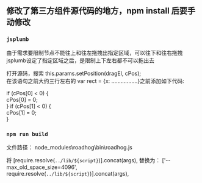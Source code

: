 
## 修改了第三方组件源代码的地方，npm install 后要手动修改

### `jsplumb`
由于需求要限制节点不能往上和往左拖拽出指定区域，可以往下和往右拖拽
jsplumb设定了指定区域之后，是限制上下左右都不可以拖出去

打开源码，搜索 this.params.setPosition(dragEl, cPos);  
在该语句之前大约三行左右的 var rect = {x: .................}之前添加如下代码:   

if (cPos[0] < 0) {  
    cPos[0] = 0;  
}
if (cPos[1] < 0) {  
    cPos[1] = 0;  
}

### `npm run build`
文件路径： node_modules\roadhog\bin\roadhog.js

将
[require.resolve(`../lib/${script}`)].concat(args),
替换为：
['--max_old_space_size=4096', require.resolve(`../lib/${script}`)].concat(args),